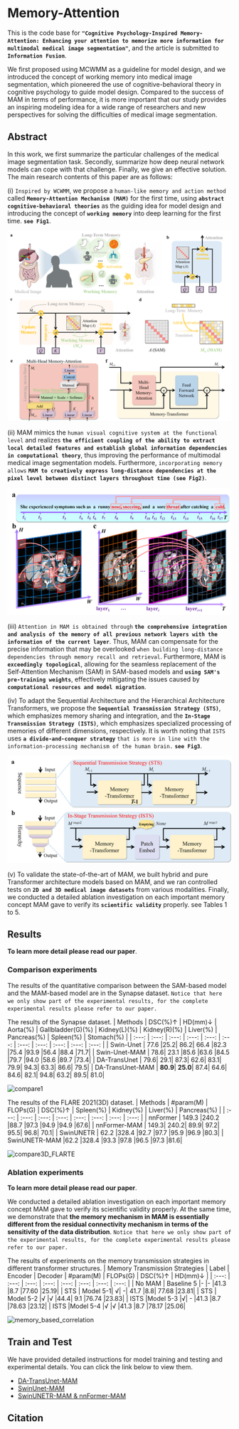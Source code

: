 # Memory-Attention
This is the code base for **`"Cognitive Psychology-Inspired Memory-Attention: Enhancing your attention to memorize more information for multimodal medical image segmentation"`**, and the article is submitted to **`Information Fusion`**.

We first proposed using MCWMM as a guideline for model design, and we introduced the concept of working memory into medical image segmentation, which pioneered the use of cognitive-behavioral theory in cognitive psychology to guide model design. Compared to the success of MAM in terms of performance, it is more important that our study provides an inspiring modeling idea for a wide range of researchers and new perspectives for solving the difficulties of medical image segmentation.

## Abstract
In this work, we first summarize the particular challenges of the medical image segmentation task. Secondly, summarize how deep neural network models can cope with that challenge. Finally, we give an effective solution.
The main research contents of this paper are as follows:

(i) `Inspired by WCWMM`, we propose a `human-like memory and action method` called **`Memory-Attention Mechanism (MAM)`** for the first time, using **`abstract cognitive-behavioral theories`** as the guiding idea for model design and introducing the concept of **`working memory`** into deep learning for the first time. **`see Fig1`**. 

![MAM model](pic/model.png)

(ii) MAM mimics the `human visual cognitive system at the functional level` and realizes **`the efficient coupling of the ability to extract local detailed features and establish global information dependencies in computational theory`**, thus improving the performance of multimodal medical image segmentation models. Furthermore, `incorporating memory allows` **`MAM to creatively express long-distance dependencies at the pixel level between distinct layers throughout time (see Fig2)`**.

![dependency](pic/dependency.png)

(iii) `Attention in MAM is obtained through` **`the comprehensive integration and analysis of the memory of all previous network layers with the information of the current layer`**. Thus, MAM can compensate for the precise information that may be overlooked `when building long-distance dependencies through memory recall and retrieval`. Furthermore, MAM is **`exceedingly topological`**, allowing for the seamless replacement of the Self-Attention Mechanism (SAM) in SAM-based models and **`using SAM's pre-training weights`**, effectively mitigating the issues caused by **`computational resources and model migration`**.

(iv) To adapt the Sequential Architecture and the Hierarchical Architecture Transformers, we propose the **`Sequential Transmission Strategy (STS)`**, which emphasizes memory sharing and integration, and the **`In-Stage Transmission Strategy (ISTS)`**, which emphasizes specialized processing of memories of different dimensions, respectively. It is worth noting that `ISTS` uses **`a divide-and-conquer strategy`** `that is more in line with the information-processing mechanism of the human brain.` **`see Fig3`**.

![STSandISTS](pic/STSandISTS.png)

(v) To validate the state-of-the-art of MAM, we built hybrid and pure Transformer architecture models based on MAM, and we ran controlled tests on **`2D and 3D medical image datasets`** from various modalities. Finally, we conducted a detailed ablation investigation on each important memory concept MAM gave to verify its **`scientific validity`** properly. see Tables 1 to 5.

## Results
**To learn more detail please read our paper**.
### Comparison experiments
The results of the quantitative comparison between the SAM-based model and the MAM-based model are in the Synapse dataset. `Notice that here we only show part of the experimental results, for the complete experimental results please refer to our paper.`

The results of the Synapse dataset.
| Methods  | DSC(%)↑ | HD(mm)↓ | Aorta(%) | Gallbladder(G)(%) |  Kidney(L)(%) | Kidney(R)(%) | Liver(%) | Pancreas(%) | Spleen(%) | Stomach(%) |
| :---: | :---: | :---: | :---: | :---: | :---: | :---: |  :---: | :---: | :---: | :---: |
| Swin-Unet | 77.6	|25.2|	86.2|	66.4	|82.3	|75.4	|93.9	|56.4	|88.4	|71.7|
| Swin-Unet-MAM | 78.6|	23.1	|85.6	|63.6	|84.5	|79.7	|94.0	|58.6	|89.7	|73.4|
| DA-TransUnet | 79.6|	29.1|	87.3|	62.6|	83.1|	79.9|	94.3|	63.3|	86.6|	79.5|
| DA-TransUnet-MAM | **80.9**|	**25.0**|	87.4|	64.6|	84.6|	82.1|	94.8|	63.2|	89.5|	81.0|



![compare1](pic/compare1.png)

The results of the FLARE 2021(3D) dataset.
| Methods  | #param(M) | FLOPs(G) | DSC(%)↑ | Spleen(%) |  Kidney(%) | Liver(%) | Pancreas(%) | 
| :---: | :---: | :---: | :---: | :---: | :---: | :---: |  :---: |
| nnFormer | 149.3	|240.2	|88.7	|97.3	|94.9	|94.9	|67.6|
| nnFormer-MAM | 149.3|	240.2|	89.9|	97.2|	95.5|	96.8|	70.1|
| SwinUNETR | 62.2	|328.4	|92.7	|97.7	|95.9	|96.9	|80.3|
| SwinUNETR-MAM |62.2	|328.4	|93.3	|97.8	|96.5	|97.3	|81.6|


![compare3D_FLARTE](pic/compare3D_FLARTE.png)

### Ablation experiments

**To learn more detail please read our paper**.

 We conducted a detailed ablation investigation on each important memory concept MAM gave to verify its scientific validity properly. At the same time, we demonstrate that **the memory mechanism in MAM is essentially different from the residual connectivity mechanism in terms of the sensitivity of the data distribution**. `Notice that here we only show part of the experimental results, for the complete experimental results please refer to our paper.`

The results of experiments on the memory transmission strategies in different transformer structures.
  | Memory Transmission Strategies  | Label | Encoder | Decoder | #param(M) |  FLOPs(G) | DSC(%)↑ | HD(mm)↓ | 
| :---: | :---: | :---: | :---: | :---: | :---: | :---: |  :---: |
| No MAM | Baseline 5	|-	|-	|41.3	|8.7	|77.60	|25.19|
| STS | Model 5-1|	√|	-|	41.7	|8.8|	77.68	|23.81|
| STS | Model 5-2	|√	|√	|44.4|	9.1	|76.74	|23.83|
| ISTS |Model 5-3	|√|	-	|41.3	|8.7	|78.63	|23.12|
| ISTS |Model 5-4	|√	|√	|41.3	|8.7	|78.17	|25.06|


 ![memory_based_correlation](pic/memory_based_correlation.png)


## Train and Test
We have provided detailed instructions for model training and testing and experimental details. You can click the link below to view them.
* [DA-TransUnet-MAM ](DATransUnet-MAM/)
* [SwinUnet-MAM ](SwinUnet-MAM/)
* [SwinUNETR-MAM & nnFormer-MAM ](SwinUNETR&nnFormer-MAM/) 

## Citation

